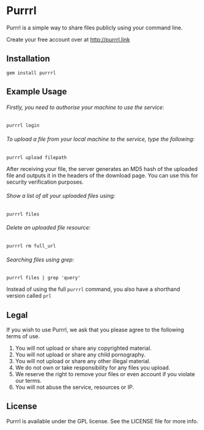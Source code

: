 Purrrl
=============

Purrrl is a simple way to share files publicly using your command line. 

Create your free account over at http://purrrl.link

## Installation

```shell
gem install purrrl
````

## Example Usage

###### Firstly, you need to authorise your machine to use the service:

```shell
purrrl login
````

###### To upload a file from your local machine to the service, type the following:

```shell
purrrl upload filepath
````
After receiving your file, the server generates an MD5 hash of the uploaded file and outputs it in the headers of the download page. You can use this for security verification purposes.

###### Show a list of all your uploaded files using: 

```shell
purrrl files
````

###### Delete an uploaded file resource:

```shell
purrrl rm full_url
````

###### Searching files using grep:

```shell
purrrl files | grep 'query'
````

Instead of using the full `purrrl` command, you also have a shorthand version called `prl`

## Legal

If you wish to use Purrrl, we ask that you please agree to the following terms of use.

1. You will not upload or share any copyrighted material.
2. You will not upload or share any child pornography.
3. You will not upload or share any other illegal material.
4. We do not own or take responsibility for any files you upload.
5. We reserve the right to remove your files or even account if you violate our terms.
6. You will not abuse the service, resources or IP.

## License

Purrrl is available under the GPL license. See the LICENSE file for more info.
